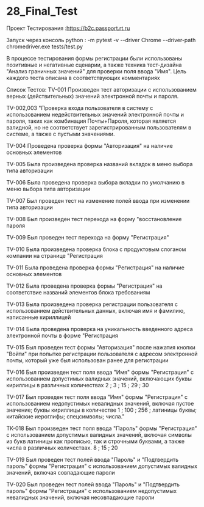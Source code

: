 # 28_Final_Test
Проект Тестирования :https://b2c.passport.rt.ru

Запуск через консоль python :  -m pytest -v --driver Chrome --driver-path chromedriver.exe tests/test.py

В процессе тестирования формы регистрации были использованы позитивные и негативные сценарии, а также техника тест-дизайна "Анализ граничных значений"
для проверки поля ввода "Имя". 
Цель каждого теста описана в соответствующих комментариях

Список Тестов:
 TV-001 Произведен тест авторизации с использованием верных (действительных) значений электронной почты и пароля.
 
 TV-002,003 "Проверка входа пользователя в систему с использованием недействительных значений электронной почты и пароля, 
 таких как комбинация Почты+Пароля, которая является валидной, но не соответствует зарегистрированным пользователям в системе, а также с пустыми значениями.
 
 TV-004 Проведена проверка формы "Авторизация" на наличие основных элементов
 
 TV-005 Была произведена проверка названий вкладок в меню выбора типа авторизации
 
 TV-006 Была проведена проверка выбора вкладки по умолчанию в меню выбора типа авторизации
 
 TV-007 Был проведен тест на изменение полей ввода при изменении типа авторизации
 
 TV-008 Был произведен тест перехода на форму "восстановление пароля
 
 TV-009 Был проведен тест перехода на форму "Регистрация"
 
 TV-010 Была произведена проверка блока с продуктовым слоганом компании на странице "Регистрация
 
 TV-011 Была проведена проверка формы "Регистрация" на наличие основных элементов
 
 TV-012 Была проведена проверка формы "Регистрация" на соответствие названий элементов блока требованиям
 
 TV-013 Была произведена проверка регистрации пользователя с использованием действительных данных, включая имя и фамилию, написанные кириллицей
 
 TV-014 Была проведена проверка на уникальность введенного адреса электронной почты в форме "Регистрация
 
 TV-015 Был проведен тест формы "Авторизация" после нажатия кнопки "Войти" при попытке регистрации
    пользователя с адресом электронной почты, который уже был использован ранее для регистрации
 
 TV-016  Был произведен тест поля ввода "Имя" формы "Регистрация" с использованием допустимых валидных значений,
     включающих буквы кириллицы в различных количествах 2 ; 3 ; 15 ; 29 ; 30 
 
 TV-017 Был проведен тест поля ввода "Имя" формы "Регистрация" с
    использованием недопустимых невалидных значений, включая пустое значение;
    буквы кириллицы в количестве 1 ; 100 ; 256 ;
    латиницы буквы; китайские иероглифы; спецсимволы; числа."
 
 TК-018 Был произведен тест поля ввода "Пароль" формы "Регистрация" с использованием допустимых валидных значений, включая символы из букв латиницы как прописью,
    так и строчными буквами, а также числа в различных количествах. 8 ; 15 ; 20 

TV-019 Был проведен тест полей ввода "Пароль" и "Подтвердить пароль" формы "Регистрация" с использованием
    допустимых валидных значений, включая совпадающие пароли
 
 TV-020 Был проведен тест полей ввода "Пароль" и "Подтвердить пароль" формы "Регистрация" с
   использованием недопустимых невалидных значений, включая несовпадающие пароли
